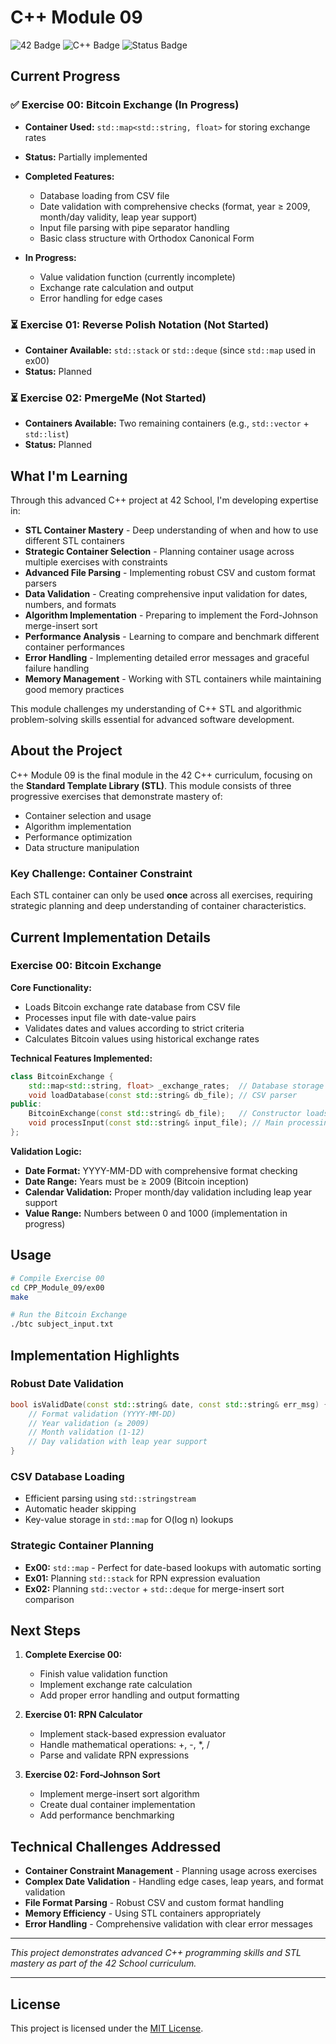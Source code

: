 # C++ Module 09

![42 Badge](https://img.shields.io/badge/42-CPP_Module_09-brightgreen)
![C++ Badge](https://img.shields.io/badge/Language-C++-blue)
![Status Badge](https://img.shields.io/badge/Status-In_Progress-yellow)

## Current Progress

### ✅ Exercise 00: Bitcoin Exchange (In Progress)
- **Container Used:** `std::map<std::string, float>` for storing exchange rates
- **Status:** Partially implemented
- **Completed Features:**
  - Database loading from CSV file
  - Date validation with comprehensive checks (format, year ≥ 2009, month/day validity, leap year support)
  - Input file parsing with pipe separator handling
  - Basic class structure with Orthodox Canonical Form

- **In Progress:**
  - Value validation function (currently incomplete)
  - Exchange rate calculation and output
  - Error handling for edge cases

### ⏳ Exercise 01: Reverse Polish Notation (Not Started)
- **Container Available:** `std::stack` or `std::deque` (since `std::map` used in ex00)
- **Status:** Planned

### ⏳ Exercise 02: PmergeMe (Not Started)
- **Containers Available:** Two remaining containers (e.g., `std::vector` + `std::list`)
- **Status:** Planned

## What I'm Learning

Through this advanced C++ project at 42 School, I'm developing expertise in:

- **STL Container Mastery** - Deep understanding of when and how to use different STL containers
- **Strategic Container Selection** - Planning container usage across multiple exercises with constraints
- **Advanced File Parsing** - Implementing robust CSV and custom format parsers
- **Data Validation** - Creating comprehensive input validation for dates, numbers, and formats
- **Algorithm Implementation** - Preparing to implement the Ford-Johnson merge-insert sort
- **Performance Analysis** - Learning to compare and benchmark different container performances
- **Error Handling** - Implementing detailed error messages and graceful failure handling
- **Memory Management** - Working with STL containers while maintaining good memory practices

This module challenges my understanding of C++ STL and algorithmic problem-solving skills essential for advanced software development.

## About the Project

C++ Module 09 is the final module in the 42 C++ curriculum, focusing on the **Standard Template Library (STL)**. This module consists of three progressive exercises that demonstrate mastery of:

- Container selection and usage
- Algorithm implementation
- Performance optimization
- Data structure manipulation

### Key Challenge: Container Constraint
Each STL container can only be used **once** across all exercises, requiring strategic planning and deep understanding of container characteristics.

## Current Implementation Details

### Exercise 00: Bitcoin Exchange

**Core Functionality:**
- Loads Bitcoin exchange rate database from CSV file
- Processes input file with date-value pairs
- Validates dates and values according to strict criteria
- Calculates Bitcoin values using historical exchange rates

**Technical Features Implemented:**
```cpp
class BitcoinExchange {
    std::map<std::string, float> _exchange_rates;  // Database storage
    void loadDatabase(const std::string& db_file); // CSV parser
public:
    BitcoinExchange(const std::string& db_file);   // Constructor loads DB
    void processInput(const std::string& input_file); // Main processing
};
```

**Validation Logic:**
- **Date Format:** YYYY-MM-DD with comprehensive format checking
- **Date Range:** Years must be ≥ 2009 (Bitcoin inception)
- **Calendar Validation:** Proper month/day validation including leap year support
- **Value Range:** Numbers between 0 and 1000 (implementation in progress)

## Usage

```bash
# Compile Exercise 00
cd CPP_Module_09/ex00
make

# Run the Bitcoin Exchange
./btc subject_input.txt
```

## Implementation Highlights

### Robust Date Validation
```cpp
bool isValidDate(const std::string& date, const std::string& err_msg) {
    // Format validation (YYYY-MM-DD)
    // Year validation (≥ 2009)
    // Month validation (1-12)
    // Day validation with leap year support
}
```

### CSV Database Loading
- Efficient parsing using `std::stringstream`
- Automatic header skipping
- Key-value storage in `std::map` for O(log n) lookups

### Strategic Container Planning
- **Ex00:** `std::map` - Perfect for date-based lookups with automatic sorting
- **Ex01:** Planning `std::stack` for RPN expression evaluation
- **Ex02:** Planning `std::vector` + `std::deque` for merge-insert sort comparison

## Next Steps

1. **Complete Exercise 00:**
   - Finish value validation function
   - Implement exchange rate calculation
   - Add proper error handling and output formatting

2. **Exercise 01: RPN Calculator**
   - Implement stack-based expression evaluator
   - Handle mathematical operations: +, -, *, /
   - Parse and validate RPN expressions

3. **Exercise 02: Ford-Johnson Sort**
   - Implement merge-insert sort algorithm
   - Create dual container implementation
   - Add performance benchmarking

## Technical Challenges Addressed

- **Container Constraint Management** - Planning usage across exercises
- **Complex Date Validation** - Handling edge cases, leap years, and format validation
- **File Format Parsing** - Robust CSV and custom format handling
- **Memory Efficiency** - Using STL containers appropriately
- **Error Handling** - Comprehensive validation with clear error messages

---

*This project demonstrates advanced C++ programming skills and STL mastery as part of the 42 School curriculum.*

---

## License

This project is licensed under the [MIT License](./LICENSE).
